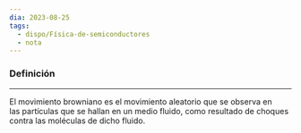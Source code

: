 ```yaml
---
dia: 2023-08-25
tags:
  - dispo/Física-de-semiconductores
  - nota
---
```

### Definición
---
El movimiento browniano es el movimiento aleatorio que se observa en las partículas que se hallan en un medio fluido, como resultado de choques contra las moléculas de dicho fluido.

